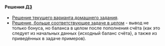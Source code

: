 #### Решения [ДЗ](https://github.com/netology-code/javaqa-homeworks/tree/master/data#%D0%B7%D0%B0%D0%B4%D0%B0%D1%87%D0%B0-2---%D0%BF%D0%BE%D0%BB%D1%83%D1%87%D0%B8-%D1%80%D1%83%D0%B1%D0%BB%D1%8C-%D0%B7%D0%B0-%D0%BA%D0%B0%D0%B6%D0%B4%D1%8B%D0%B5-100)
- [Решение текущего варианта домашнего задания](https://github.com/Mortiferus/2.1.2bonus100/blob/master/src/main.java).
- [Решение, больше соответствующее задаче в целом](https://github.com/Mortiferus/2.1.2bonus100/blob/master/src/main2.java) - вывод не только бонуса, но баланса в целом после пополнения счёта (как это следует из начальных данных {исходный баланс счёта}, а также из приведённых в задаче примеров).
